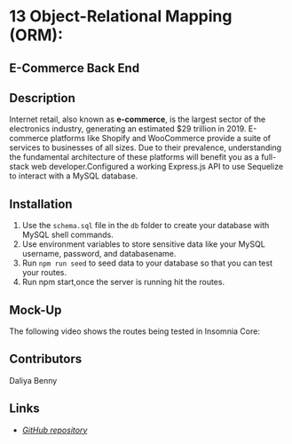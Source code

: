 # 13 Object-Relational Mapping (ORM): 
## E-Commerce Back End

## Description
Internet retail, also known as **e-commerce**, is the largest sector of the electronics industry, generating an estimated $29 trillion in 2019. E-commerce platforms like Shopify and WooCommerce provide a suite of services to businesses of all sizes. Due to their prevalence, understanding the fundamental architecture of these platforms will benefit you as a full-stack web developer.Configured a working Express.js API to use Sequelize to interact with a MySQL database.
        

## Installation   
1. Use the `schema.sql` file in the `db` folder to create your database with MySQL shell commands.
2. Use environment variables to store sensitive data like your MySQL username, password, and databasename.
3. Run `npm run seed` to seed data to your database so that you can test your routes.
4. Run npm start,once the server is running hit the routes.

## Mock-Up
The following video shows the routes  being tested in Insomnia Core:

## Contributors
Daliya Benny

## Links
* [*GitHub repository*](https://github.com/daliyaebenny/E-commerce.git) 


